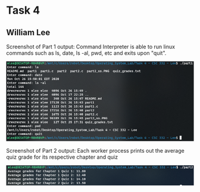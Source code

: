 # Task 4 
## William Lee 

Screenshot of Part 1 output: Command Interpreter is able to run linux commands such as ls, date, ls -al, pwd, etc and exits upon "quit". 

![Part 1 Screenshot](part1_ss.png)

Screenshot of Part 2 output: Each worker process prints out the average quiz grade for its respective chapter and quiz

![Part 2 Screenshot](part2_ss.PNG)


